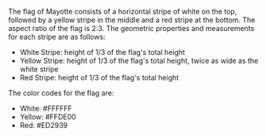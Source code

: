The flag of Mayotte consists of a horizontal stripe of white on the top, followed by a yellow stripe in the middle and a red stripe at the bottom. The aspect ratio of the flag is 2:3. The geometric properties and measurements for each stripe are as follows:

- White Stripe: height of 1/3 of the flag's total height
- Yellow Stripe: height of 1/3 of the flag's total height, twice as wide as the white stripe
- Red Stripe: height of 1/3 of the flag's total height

The color codes for the flag are:
- White: #FFFFFF
- Yellow: #FFDE00
- Red: #ED2939
